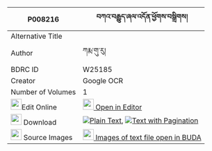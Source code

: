 |P008216|བཀའ་བརྒྱུད་ཞལ་འདོན་ཕྱོགས་བསྒྲིགས། 
| --- | --- 
|Alternative Title |
|Author| ཀརྨ་གུ་རུ།
|BDRC ID | W25185
|Creator | Google OCR
|Number of Volumes| 1
|<img width="25" src="https://img.icons8.com/color/25/000000/edit-property.png">Edit Online| [<img width="25" src="https://avatars.githubusercontent.com/u/45091458?s=200&v=4"> Open in Editor](http://editor.openpecha.org/P008216)
|<img width="25" src="https://img.icons8.com/fluent/48/000000/download-2.png"/>  Download | [![](https://img.icons8.com/color/20/000000/txt.png)Plain Text](https://github.com/Openpecha/P008216/releases/download/v2/ka_gyu_shyaldon_chok_drik_plain_P008216.zip), [![](https://img.icons8.com/color/20/000000/txt.png)Text with Pagination](https://github.com/Openpecha/P008216/releases/download/v2/ka_gyu_shyaldon_chok_drik_pages_P008216.zip)
|<img width="25" src="https://img.icons8.com/plasticine/100/000000/pictures-folder.png"/>  Source Images | [<img width="25" src="https://library.bdrc.io/icons/BUDA-small.svg"> Images of text file open in BUDA](https://library.bdrc.io/show/bdr:W25185)